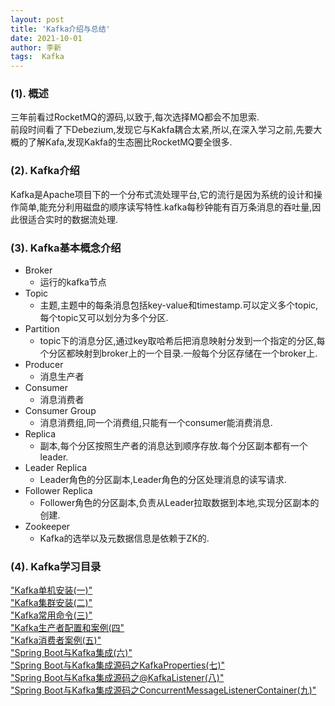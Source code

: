 ```yaml
---
layout: post
title: 'Kafka介绍与总结' 
date: 2021-10-01
author: 李新
tags:  Kafka
---
```


### (1). 概述

三年前看过RocketMQ的源码,以致于,每次选择MQ都会不加思索.   
前段时间看了下Debezium,发现它与Kakfa耦合太紧,所以,在深入学习之前,先要大概的了解Kafa,发现Kakfa的生态圈比RocketMQ要全很多.   

### (2). Kafka介绍
Kafka是Apache项目下的一个分布式流处理平台,它的流行是因为系统的设计和操作简单,能充分利用磁盘的顺序读写特性.kafka每秒钟能有百万条消息的吞吐量,因此很适合实时的数据流处理.   

### (3). Kafka基本概念介绍
+ Broker
  - 运行的kafka节点
+ Topic
  - 主题,主题中的每条消息包括key-value和timestamp.可以定义多个topic,每个topic又可以划分为多个分区.  
+ Partition
  - topic下的消息分区,通过key取哈希后把消息映射分发到一个指定的分区,每个分区都映射到broker上的一个目录.一般每个分区存储在一个broker上.  
+ Producer
  - 消息生产者
+ Consumer
  - 消息消费者
+ Consumer Group
  - 消息消费组,同一个消费组,只能有一个consumer能消费消息.
+ Replica
  - 副本,每个分区按照生产者的消息达到顺序存放.每个分区副本都有一个leader.
+ Leader Replica
  - Leader角色的分区副本,Leader角色的分区处理消息的读写请求.
+ Follower Replica
  - Follower角色的分区副本,负责从Leader拉取数据到本地,实现分区副本的创建.  
+ Zookeeper
  - Kafka的选举以及元数据信息是依赖于ZK的.

### (4). Kafka学习目录
["Kafka单机安装(一)"](/2021/09/13/Kafka-Install.html)  
["Kafka集群安装(二)"](/2021/10/01/Kafka-Cluster-Install.html)   
["Kafka常用命令(三)"](/2021/10/01/Kafka-Command.html)     
["Kafka生产者配置和案例(四"](/2021/10/01/Kafka-Producer.html)     
["Kafka消费者案例(五)"](/2021/10/01/Kafka-Consumer.html)           
["Spring Boot与Kafka集成(六)"](/2021/10/01/Kafka-SpringBoot.html)          
["Spring Boot与Kafka集成源码之KafkaProperties(七)"](/2021/10/01/Kafka-SpringBoot-KafkaProperties.html)   
["Spring Boot与Kafka集成源码之@KafkaListener(八)"](/2021/10/01/Kafka-SpringBoot-KafkaListener.html)   
["Spring Boot与Kafka集成源码之ConcurrentMessageListenerContainer(九)"](/2021/10/01/Kafka-SpringBoot-ConcurrentMessageListenerContainer.html)   